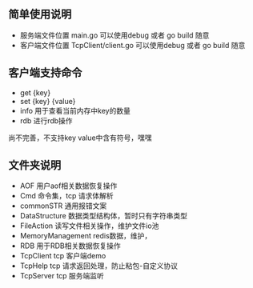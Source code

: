 ## 简单使用说明

- 服务端文件位置  main.go    可以使用debug 或者 go build 随意
- 客户端文件位置  TcpClient/client.go   可以使用debug 或者 go build 随意


## 客户端支持命令
- get {key}
- set {key} {value}
- info 用于查看当前内存中key的数量
- rdb  进行rdb操作

尚不完善，不支持key value中含有符号，嘿嘿

## 文件夹说明
- AOF 用户aof相关数据恢复操作
- Cmd 命令集，tcp 请求体解析
- commonSTR 通用报错文案
- DataStructure 数据类型结构体，暂时只有字符串类型
- FileAction 读写文件相关操作，维护文件io池
- MemoryManagement redis数据，维护，
- RDB 用于RDB相关数据恢复操作
- TcpClient tcp 客户端demo
- TcpHelp   tcp 请求返回处理，防止粘包-自定义协议
- TcpServer tcp 服务端监听


